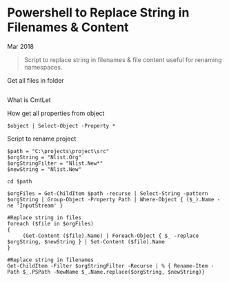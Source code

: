 # Powershell to Replace String in Filenames & Content

Mar 2018

> Script to replace string in filenames & file content useful for renaming namespaces.

Get all files in folder

```
```

What is CmtLet

How get all properties from object 

```
$object | Select-Object -Property *
```

Script to rename project

```
$path = "C:\projects\project\src"
$orgString = "Nlist.Org"
$orgStringFilter = "Nlist.New*"
$newString = "Nlist.New"

cd $path

$orgFiles = Get-ChildItem $path -recurse | Select-String -pattern $orgString | Group-Object -Property Path | Where-Object { ($_).Name -ne 'InputStream' } 

#Replace string in files 
foreach ($file in $orgFiles)
{
     (Get-Content ($file).Name) | Foreach-Object { $_ -replace $orgString, $newString } | Set-Content ($file).Name
}

#Replace string in filenames 
Get-ChildItem -Filter $orgStringFilter -Recurse | % { Rename-Item -Path $_.PSPath -NewName $_.Name.replace($orgString, $newString)}
```